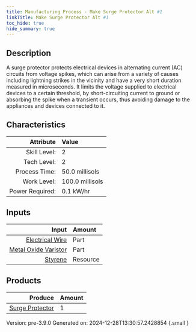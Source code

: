 ```yaml
---
title: Manufacturing Process - Make Surge Protector Alt #1
linkTitle: Make Surge Protector Alt #1
toc_hide: true
hide_summary: true
---
```


## Description
 A surge protector protects electrical devices in alternating current (AC) circuits from &#10;&#9;&#9;&#9;voltage spikes, which can arise from a variety of causes including lightning strikes in the &#10;&#9;&#9;&#9;vicinity and have a very short duration measured in microseconds. It limits the voltage supplied &#10;&#9;&#9;&#9;to electrical devices to a certain threshold, by short-circuiting current to ground or absorbing &#10;&#9;&#9;&#9;the spike when a transient occurs, thus avoiding damage to the appliances and devices connected &#10;&#9;&#9;&#9;to it.&#10;&#9;&#9;

## Characteristics

| Attribute      | Value |
|--------:|:------|
|Skill Level:|2|
|Tech Level:|2|
|Process Time:|50.0 millisols|
|Work Level:|100.0 millisols|
|Power Required:|0.1 kW/hr|

## Inputs

| Input      | Amount |
|--------:|:------|
|[Electrical Wire](/docs/definitions/part/electrical-wire)|Part|2|
|[Metal Oxide Varistor](/docs/definitions/part/metal-oxide-varistor)|Part|4|
|[Styrene](/docs/definitions/resource/styrene)|Resource|0.2 kg|

## Products


| Produce      | Amount |
|--------:|:------|
|[Surge Protector](/docs/definitions/part/surge-protector)|1|


Version: pre-3.9.0 Generated on: 2024-12-28T13:30:57.2428854
{.small }

